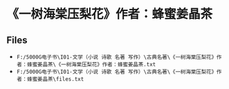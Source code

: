 # 《一树海棠压梨花》作者：蜂蜜姜晶茶

## Files

- `F:/5000G电子书\I01-文学（小说 诗歌 名著 写作）\古典名著\《一树海棠压梨花》作者：蜂蜜姜晶茶\《一树海棠压梨花》作者：蜂蜜姜晶茶.txt`
- `F:/5000G电子书\I01-文学（小说 诗歌 名著 写作）\古典名著\《一树海棠压梨花》作者：蜂蜜姜晶茶\files.txt`
